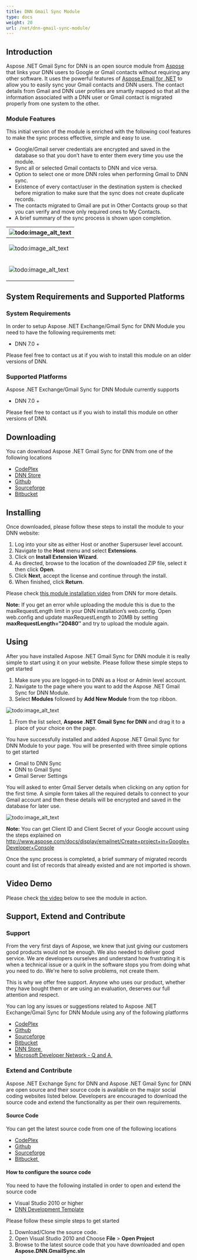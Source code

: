 ```yaml
---
title: DNN Gmail Sync Module
type: docs
weight: 20
url: /net/dnn-gmail-sync-module/
---
```



## **Introduction**
Aspose .NET Gmail Sync for DNN is an open source module from [Aspose](http://www.aspose.com/) that links your DNN users to Google or Gmail contacts without requiring any other software. It uses the powerful features of [Aspose.Email for .NET](http://www.aspose.com/.net/email-component.aspx) to allow you to easily sync your Gmail contacts and DNN users. The contact details from Gmail and DNN user profiles are smartly mapped so that all the information associated with a DNN user or Gmail contact is migrated properly from one system to the other.
### **Module Features**
This initial version of the module is enriched with the following cool features to make the sync process effective, simple and easy to use.

- Google/Gmail server credentials are encrypted and saved in the database so that you don’t have to enter them every time you use the module.
- Sync all or selected Gmail contacts to DNN and vice versa.
- Option to select one or more DNN roles when performing Gmail to DNN sync.
- Existence of every contact/user in the destination system is checked before migration to make sure that the sync does not create duplicate records.
- The contacts migrated to Gmail are put in Other Contacts group so that you can verify and move only required ones to My Contacts.
- A brief summary of the sync process is shown upon completion. 

|![todo:image_alt_text](http://www.aspose.com/blogs/wp-content/uploads/2014/10/Aspose-.NET-Gmail-Sync-for-DNN-Module.png)|
| :- |
|<p>![todo:image_alt_text](http://www.aspose.com/blogs/wp-content/uploads/2014/10/Gmail-to-DNN-Sync.png)</p><p></p>|
|<p>![todo:image_alt_text](http://www.aspose.com/blogs/wp-content/uploads/2014/10/DNN-to-Gmail-Sync.png)</p><p></p>|
## **System Requirements and Supported Platforms**
### **System Requirements**
In order to setup Aspose .NET Exchange/Gmail Sync for DNN Module you need to have the following requirements met:

- DNN 7.0 +

Please feel free to contact us at if you wish to install this module on an older versions of DNN.
### **Supported Platforms**
Aspose .NET Exchange/Gmail Sync for DNN Module currently supports

- DNN 7.0 +

Please feel free to contact us if you wish to install this module on other versions of DNN.
## **Downloading**
You can download Aspose .NET Gmail Sync for DNN from one of the following locations

- [CodePlex ](https://asposednn.codeplex.com/releases)
- [DNN Store ](http://store.dnnsoftware.com/home/product-details/sync-dnn-users-with-google-contacts-using-aspose-net-gmail-sync-for-dnn)
- [Github ](https://github.com/asposemarketplace/Aspose_for_DNN/releases)
- [Sourceforge ](https://sourceforge.net/projects/asposednn/files/)
- [Bitbucket ](https://bitbucket.org/asposemarketplace/aspose-for-dnn/downloads)
## **Installing**
Once downloaded, please follow these steps to install the module to your DNN website:

1. Log into your site as either Host or another Supersuser level account.
1. Navigate to the **Host** menu and select **Extensions**.
1. Click on **Install Extension Wizard**.
1. As directed, browse to the location of the downloaded ZIP file, select it then click **Open**.
1. Click **Next**, accept the license and continue through the install.
1. When finished, click **Return**.

Please check [this module installation video](http://www.dnnsoftware.com/community/learn/video-library/view-video/video/542/view/details/how-to-install-a-module-in-dotnetnuke-7) from DNN for more details.

**Note:** If you get an error while uploading the module this is due to the maxRequestLength limit in your DNN installation’s web.config. Open web.config and update maxRequestLength to 20MB by setting **maxRequestLength=”20480″** and try to upload the module again.
## **Using**
After you have installed Aspose .NET Gmail Sync for DNN module it is really simple to start using it on your website. Please follow these simple steps to get started

1. Make sure you are logged-in to DNN as a Host or Admin level account.
1. Navigate to the page where you want to add the Aspose .NET Gmail Sync for DNN Module.
1. Select **Modules** followed by **Add New Module** from the top ribbon. 

![todo:image_alt_text](http://www.aspose.com/blogs/wp-content/uploads/2014/10/Aspose-.NET-Gmail-Sync-for-DNN-Module-Add-Module-to-Page.png)

1. From the list select, **Aspose .NET Gmail Sync for DNN** and drag it to a place of your choice on the page.

You have successfully installed and added Aspose .NET Gmail Sync for DNN Module to your page. You will be presented with three simple options to get started

- Gmail to DNN Sync
- DNN to Gmail Sync
- Gmail Server Settings

You will asked to enter Gmail Server details when clicking on any option for the first time. A simple form takes all the required details to connect to your Gmail account and then these details will be encrypted and saved in the database for later use. 

![todo:image_alt_text](http://www.aspose.com/blogs/wp-content/uploads/2014/10/Gmail-Server-details.png)

**Note:** You can get Client ID and Client Secret of your Google account using the steps explained on <http://www.aspose.com/docs/display/emailnet/Create+project+in+Google+Developer+Console>

Once the sync process is completed, a brief summary of migrated records count and list of records that already existed and are not imported is shown.
## **Video Demo**
Please check [the video](https://www.youtube.com/watch?v=AMf1Wpfq0mE) below to see the module in action.
## **Support, Extend and Contribute**
### **Support**
From the very first days of Aspose, we knew that just giving our customers good products would not be enough. We also needed to deliver good service. We are developers ourselves and understand how frustrating it is when a technical issue or a quirk in the software stops you from doing what you need to do. We're here to solve problems, not create them.

This is why we offer free support. Anyone who uses our product, whether they have bought them or are using an evaluation, deserves our full attention and respect.

You can log any issues or suggestions related to Aspose .NET Exchange/Gmail Sync for DNN Module using any of the following platforms

- [CodePlex ](https://asposednn.codeplex.com/workitem/list/basic)
- [Github ](https://github.com/asposemarketplace/Aspose_for_DNN/issues)
- [Sourceforge ](https://sourceforge.net/p/asposednn/tickets/)
- [Bitbucket ](https://bitbucket.org/asposemarketplace/aspose-for-dnn/issues?status=new&status=open)
- [DNN Store ](http://store.dnnsoftware.com/help-center/help-desk/ticket-entry/packageid/33775)
- [Microsoft Developer Network - Q and A ](https://code.msdn.microsoft.com/Sync-DNN-Users-with-Google-204089d1/view/Discussions#content)
### **Extend and Contribute**
Aspose .NET Exchange Sync for DNN and Aspose .NET Gmail Sync for DNN are open source and their source code is available on the major social coding websites listed below. Developers are encouraged to download the source code and extend the functionality as per their own requirements.
#### **Source Code**
You can get the latest source code from one of the following locations

- [CodePlex ](https://asposednn.codeplex.com/SourceControl/latest)
- [Github ](https://github.com/asposemarketplace/Aspose_for_DNN)
- [Sourceforge ](https://sourceforge.net/p/asposednn/code/ci/master/tree/)
- [Bitbucket ](https://bitbucket.org/asposemarketplace/aspose-for-dnn/src)
#### **How to configure the source code**
You need to have the following installed in order to open and extend the source code

- Visual Studio 2010 or higher
- [DNN Development Template](http://www.aspose.com/docs/display/totalnet/1.2.1+Downloading)

Please follow these simple steps to get started

1. Download/Clone the source code.
1. Open Visual Studio 2010 and Choose **File** > **Open Project**
1. Browse to the latest source code that you have downloaded and open **Aspose.DNN.GmailSync.sln**
